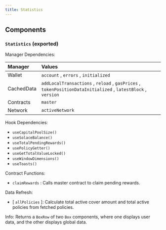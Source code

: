 ```yaml
---
title: Statistics
---
```


## Components

### `Statistics` (exported)

Manager Dependencies:

| Manager | Values                                                          |
| :--- | :------------------------------------------------------------------- |
| Wallet | `account` , `errors` , `initialized`
| CachedData | `addLocalTransactions` , `reload` , `gasPrices` , `tokenPositionDataInitialized` , `latestBlock` , `version`
| Contracts | `master`
| Network | `activeNetwork`

Hook Dependencies:

- `useCapitalPoolSize()`
- `useSolaceBalance()`
- `useTotalPendingRewards()`
- `usePolicyGetter()`
- `useGetTotalValueLocked()`
- `useWindowDimensions()`
- `useToasts()`

Contract Functions:

- `claimRewards` : Calls master contract to claim pending rewards.

Data Refresh:

- [ `allPolicies` ]: Calculate total active cover amount and total active policies from fetched policies.

Info: Returns a `BoxRow` of two `Box` components, where one displays user data, and the other displays global data.
